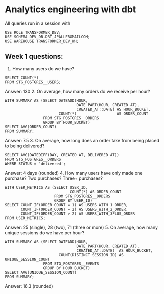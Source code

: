# Analytics engineering with dbt


All queries run in a session with
```
USE ROLE TRANSFORMER_DEV;
USE SCHEMA DEV_DB.DBT_JPALLERGMAILCOM;
USE WAREHOUSE TRANSFORMER_DEV_WH;
```

## Week 1 questions:

1. How many users do we have?
``` 
SELECT COUNT(*)
FROM STG_POSTGRES__USERS;
```
Answer: 130
2. On average, how many orders do we receive per hour?
``` 
WITH SUMMARY AS (SELECT DATEADD(HOUR,
                                DATE_PART(HOUR, CREATED_AT),
                                CREATED_AT::DATE) AS HOUR_BUCKET,
                        COUNT(*)                  AS ORDER_COUNT
                 FROM STG_POSTGRES__ORDERS
                 GROUP BY HOUR_BUCKET)
SELECT AVG(ORDER_COUNT)
FROM SUMMARY;
```
Answer: 7.5
3. On average, how long does an order take from being placed to being delivered?
``` 
SELECT AVG(DATEDIFF(DAY, CREATED_AT, DELIVERED_AT))
FROM STG_POSTGRES__ORDERS
WHERE STATUS = 'delivered';
```
Answer: 4 days (rounded)
4. How many users have only made one purchase? Two purchases? Three+ purchases?
``` 
WITH USER_METRICS AS (SELECT USER_ID,
                             COUNT(*) AS ORDER_COUNT
                      FROM STG_POSTGRES__ORDERS
                      GROUP BY USER_ID)
SELECT COUNT_IF(ORDER_COUNT = 1) AS USERS_WITH_1_ORDER,
       COUNT_IF(ORDER_COUNT = 2) AS USERS_WITH_2_ORDER,
       COUNT_IF(ORDER_COUNT > 2) AS USERS_WITH_3PLUS_ORDER
FROM USER_METRICS;
```
Answer: 25 (single), 28 (two), 71 (three or more)
5. On average, how many unique sessions do we have per hour?
``` 
WITH SUMMARY AS (SELECT DATEADD(HOUR,
                                DATE_PART(HOUR, CREATED_AT),
                                CREATED_AT::DATE)  AS HOUR_BUCKET,
                        COUNT(DISTINCT SESSION_ID) AS UNIQUE_SESSION_COUNT
                 FROM STG_POSTGRES__EVENTS
                 GROUP BY HOUR_BUCKET)
SELECT AVG(UNIQUE_SESSION_COUNT)
FROM SUMMARY;
```
Answer: 16.3 (rounded)